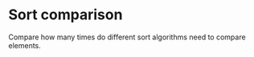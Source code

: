 Sort comparison
===============

Compare how many times do different sort algorithms need to compare elements.
